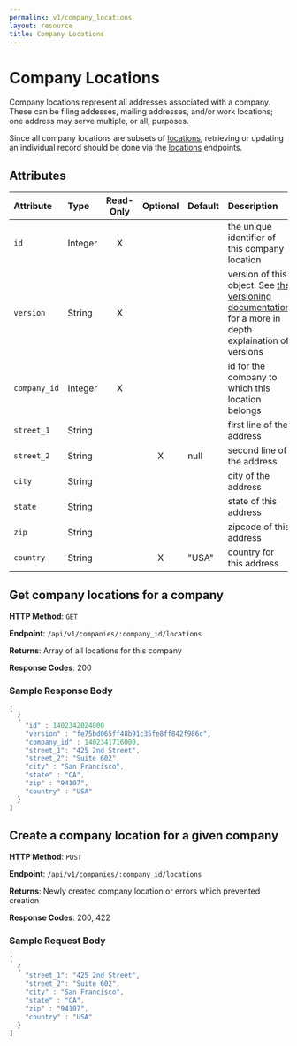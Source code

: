 ```yaml
---
permalink: v1/company_locations
layout: resource
title: Company Locations
---
```



# Company Locations

Company locations represent all addresses associated with a company. These can
be filing addesses, mailing addresses, and/or work locations; one address may
serve multiple, or all, purposes.

Since all company locations are subsets of <a href="/v1/locations">locations</a>,
retrieving or updating an individual record should be done via the <a href="/v1/locations">locations</a> endpoints.

## Attributes

| Attribute                     | Type              | Read-Only | Optional | Default | Description
| :----------                   |:-------------     |:---------:|:--------:|:--------|:-------------
| `id`                          | Integer           |     X     |          |         | the unique identifier of this company location
| `version`                     | String            |     X     |          |         | version of this object. See <a href="/v1/considerations/versioning/">the versioning documentation</a> for a more in depth explaination of versions
| `company_id`                 | Integer            |     X     |          |         | id for the company to which this location belongs
| `street_1`                    | String            |           |          |         | first line of the address
| `street_2`                    | String            |           |    X     | null    | second line of the address
| `city`                        | String            |           |          |         | city of the address
| `state`                       | String            |           |          |         | state of this address
| `zip`                         | String            |           |          |         | zipcode of this address
| `country`                     | String            |           |    X     | "USA"   | country for this address

## Get company locations for a company

**HTTP Method**: `GET`

**Endpoint**: `/api/v1/companies/:company_id/locations`

**Returns**: Array of all locations for this company

**Response Codes**: 200

### Sample Response Body

```javascript
[
  {
    "id" : 1402342024000
    "version" : "fe75bd065ff48b91c35fe8ff842f986c",
    "company_id" : 1402341716000,
    "street_1": "425 2nd Street",
    "street_2": "Suite 602",
    "city" : "San Francisco",
    "state" : "CA",
    "zip" : "94107",
    "country" : "USA"
  }
]
```

## Create a company location for a given company

**HTTP Method**: `POST`

**Endpoint**: `/api/v1/companies/:company_id/locations`

**Returns**: Newly created company location or errors which prevented creation

**Response Codes**: 200, 422

### Sample Request Body

```javascript
[
  {
    "street_1": "425 2nd Street",
    "street_2": "Suite 602",
    "city" : "San Francisco",
    "state" : "CA",
    "zip" : "94107",
    "country" : "USA"
  }
]
```
